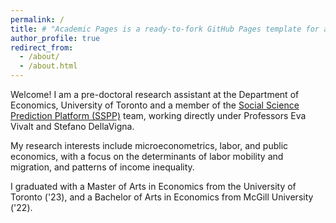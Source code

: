 ```yaml
---
permalink: /
title: # "Academic Pages is a ready-to-fork GitHub Pages template for academic personal websites"
author_profile: true
redirect_from: 
  - /about/
  - /about.html
---
```


Welcome! I am a pre-doctoral research assistant at the Department of Economics, University of Toronto and a member of the <span style = "color: black">[Social Science Prediction Platform (SSPP)](https://socialscienceprediction.org/)</span> team, working directly under Professors Eva Vivalt and Stefano DellaVigna. 

My research interests include microeconometrics, labor, and public economics, with a focus on the determinants of labor mobility and migration, and patterns of income inequality. 

I graduated with a Master of Arts in Economics from the University of Toronto ('23), and a Bachelor of Arts in Economics from McGill University ('22). 


